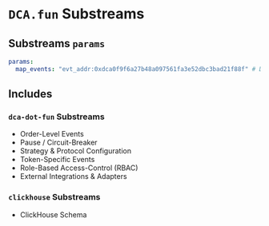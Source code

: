 # `DCA.fun` Substreams

## Substreams `params`

```yaml
params:
  map_events: "evt_addr:0xdca0f9f6a27b48a097561fa3e52dbc3bad21f88f" # DCA.fun contract address
```

## Includes

### `dca-dot-fun` Substreams

- Order-Level Events
- Pause / Circuit-Breaker
- Strategy & Protocol Configuration
- Token-Specific Events
- Role-Based Access-Control (RBAC)
- External Integrations & Adapters

### `clickhouse` Substreams

- ClickHouse Schema
